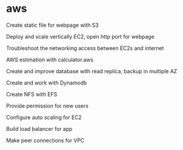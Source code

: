# aws

Create static file for webpage with S3

Deploy and scale vertically EC2, open http port for webpage

Troubleshoot the networking access between EC2s and internet

AWS estimation with calculator.aws

Create and improve database with read replica, backup in multiple AZ

Create and work with Dynamodb

Create NFS with EFS

Provide permission for new users

Configure auto scaling for EC2

Build load balancer for app

Make peer connections for VPC
